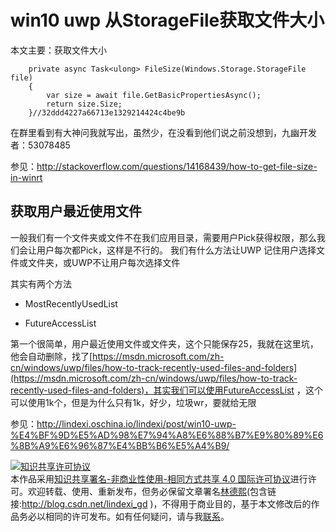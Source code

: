 
# win10 uwp 从StorageFile获取文件大小

本文主要：获取文件大小

<!--more-->


<!-- CreateTime:2018/2/13 17:23:03 -->


<div id="toc"></div>

        private async Task<ulong> FileSize(Windows.Storage.StorageFile file)
        {
            var size = await file.GetBasicPropertiesAsync();
            return size.Size;
        }//32ddd4227a66713e1329214424c4be9b
        
在群里看到有大神问我就写出，虽然少，在没看到他们说之前没想到，九幽开发者：53078485

参见：http://stackoverflow.com/questions/14168439/how-to-get-file-size-in-winrt

## 获取用户最近使用文件

一般我们有一个文件夹或文件不在我们应用目录，需要用户Pick获得权限，那么我们会让用户每次都Pick，这样是不行的。
我们有什么方法让UWP 记住用户选择文件或文件夹，或UWP不让用户每次选择文件

其实有两个方法

- MostRecentlyUsedList

- FutureAccessList 

第一个很简单，用户最近使用文件或文件夹，这个只能保存25，我就在这里坑，他会自动删除，找了[https://msdn.microsoft.com/zh-cn/windows/uwp/files/how-to-track-recently-used-files-and-folders](https://msdn.microsoft.com/zh-cn/windows/uwp/files/how-to-track-recently-used-files-and-folders)，其实我们可以使用FutureAccessList ，这个可以使用1k个，但是为什么只有1k，好少，垃圾wr，要就给无限

参见：http://lindexi.oschina.io/lindexi/post/win10-uwp-%E4%BF%9D%E5%AD%98%E7%94%A8%E6%88%B7%E9%80%89%E6%8B%A9%E6%96%87%E4%BB%B6%E5%A4%B9/


        





<a rel="license" href="http://creativecommons.org/licenses/by-nc-sa/4.0/"><img alt="知识共享许可协议" style="border-width:0" src="https://licensebuttons.net/l/by-nc-sa/4.0/88x31.png" /></a><br />本作品采用<a rel="license" href="http://creativecommons.org/licenses/by-nc-sa/4.0/">知识共享署名-非商业性使用-相同方式共享 4.0 国际许可协议</a>进行许可。欢迎转载、使用、重新发布，但务必保留文章署名[林德熙](http://blog.csdn.net/lindexi_gd)(包含链接:http://blog.csdn.net/lindexi_gd )，不得用于商业目的，基于本文修改后的作品务必以相同的许可发布。如有任何疑问，请与我[联系](mailto:lindexi_gd@163.com)。